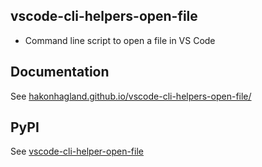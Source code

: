 ## vscode-cli-helpers-open-file

- Command line script to open a file in VS Code

## Documentation

See [hakonhagland.github.io/vscode-cli-helpers-open-file/](https://hakonhagland.github.io/vscode-cli-helpers-open-file/)

## PyPI

See [vscode-cli-helper-open-file](https://pypi.org/project/vscode-cli-helpers-open-file/)
